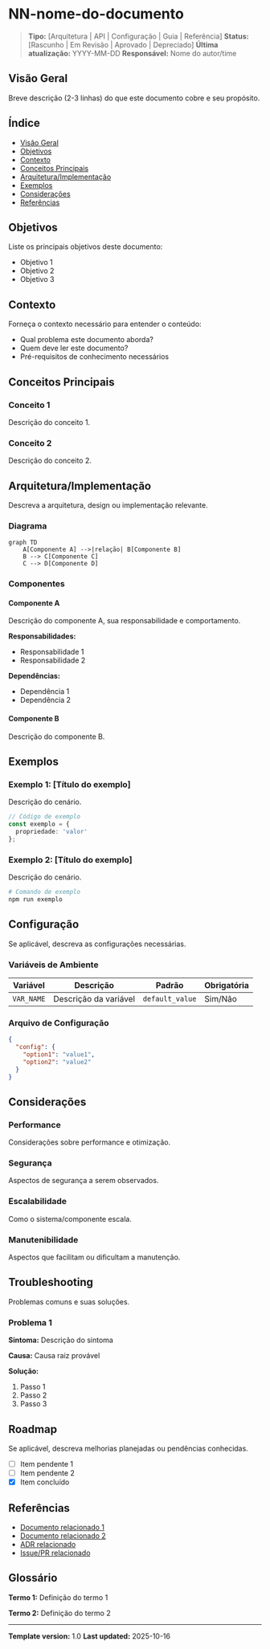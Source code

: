 # NN-nome-do-documento

> **Tipo:** [Arquitetura | API | Configuração | Guia | Referência]
> **Status:** [Rascunho | Em Revisão | Aprovado | Depreciado]
> **Última atualização:** YYYY-MM-DD
> **Responsável:** Nome do autor/time

## Visão Geral

Breve descrição (2-3 linhas) do que este documento cobre e seu propósito.

## Índice

- [Visão Geral](#visão-geral)
- [Objetivos](#objetivos)
- [Contexto](#contexto)
- [Conceitos Principais](#conceitos-principais)
- [Arquitetura/Implementação](#arquiteturaimplementação)
- [Exemplos](#exemplos)
- [Considerações](#considerações)
- [Referências](#referências)

## Objetivos

Liste os principais objetivos deste documento:

- Objetivo 1
- Objetivo 2
- Objetivo 3

## Contexto

Forneça o contexto necessário para entender o conteúdo:

- Qual problema este documento aborda?
- Quem deve ler este documento?
- Pré-requisitos de conhecimento necessários

## Conceitos Principais

### Conceito 1

Descrição do conceito 1.

### Conceito 2

Descrição do conceito 2.

## Arquitetura/Implementação

Descreva a arquitetura, design ou implementação relevante.

### Diagrama

```mermaid
graph TD
    A[Componente A] -->|relação| B[Componente B]
    B --> C[Componente C]
    C --> D[Componente D]
```

### Componentes

#### Componente A

Descrição do componente A, sua responsabilidade e comportamento.

**Responsabilidades:**

- Responsabilidade 1
- Responsabilidade 2

**Dependências:**

- Dependência 1
- Dependência 2

#### Componente B

Descrição do componente B.

## Exemplos

### Exemplo 1: [Título do exemplo]

Descrição do cenário.

```typescript
// Código de exemplo
const exemplo = {
  propriedade: 'valor'
};
```

### Exemplo 2: [Título do exemplo]

Descrição do cenário.

```bash
# Comando de exemplo
npm run exemplo
```

## Configuração

Se aplicável, descreva as configurações necessárias.

### Variáveis de Ambiente

| Variável | Descrição | Padrão | Obrigatória |
|----------|-----------|--------|-------------|
| `VAR_NAME` | Descrição da variável | `default_value` | Sim/Não |

### Arquivo de Configuração

```json
{
  "config": {
    "option1": "value1",
    "option2": "value2"
  }
}
```

## Considerações

### Performance

Considerações sobre performance e otimização.

### Segurança

Aspectos de segurança a serem observados.

### Escalabilidade

Como o sistema/componente escala.

### Manutenibilidade

Aspectos que facilitam ou dificultam a manutenção.

## Troubleshooting

Problemas comuns e suas soluções.

### Problema 1

**Sintoma:** Descrição do sintoma

**Causa:** Causa raiz provável

**Solução:**

1. Passo 1
2. Passo 2
3. Passo 3

## Roadmap

Se aplicável, descreva melhorias planejadas ou pendências conhecidas.

- [ ] Item pendente 1
- [ ] Item pendente 2
- [x] Item concluído

## Referências

- [Documento relacionado 1](link)
- [Documento relacionado 2](link)
- [ADR relacionado](link)
- [Issue/PR relacionado](link)

## Glossário

**Termo 1:** Definição do termo 1

**Termo 2:** Definição do termo 2

---

**Template version:** 1.0
**Last updated:** 2025-10-16
